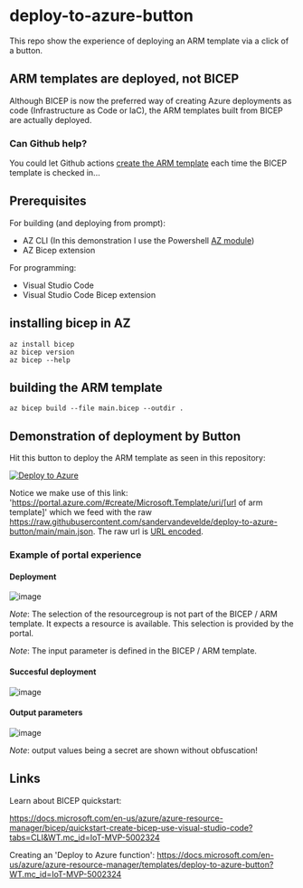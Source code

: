 # deploy-to-azure-button

This repo show the experience of deploying an ARM template via a click of a button.

## ARM templates are deployed, not BICEP

Although BICEP is now the preferred way of creating Azure deployments as code (Infrastructure as Code or IaC), the ARM templates built from BICEP are actually deployed. 

### Can Github help?

You could let Github actions [create the ARM template](https://stackoverflow.com/questions/66645149/how-to-create-a-deploy-to-azure-button-that-uses-a-bicep-instead-of-an-json-te) each time the BICEP template is checked in...

## Prerequisites

For building (and deploying from prompt):
- AZ CLI (In this demonstration I use the Powershell [AZ module](https://docs.microsoft.com/en-us/powershell/azure/new-azureps-module-az?view=azps-6.4.0&WT.mc_id=IoT-MVP-5002324))
- AZ Bicep extension

For programming:
- Visual Studio Code
- Visual Studio Code Bicep extension

## installing bicep in AZ

```
az install bicep
az bicep version
az bicep --help
```

## building the ARM template

```
az bicep build --file main.bicep --outdir .
```

## Demonstration of deployment by Button

Hit this button to deploy the ARM template as seen in this repository:

[![Deploy to Azure](https://aka.ms/deploytoazurebutton)](https://portal.azure.com/#create/Microsoft.Template/uri/https%3A%2F%2Fraw.githubusercontent.com%2Fsandervandevelde%2Fdeploy-to-azure-button%2Fmain%2Fmain.json)

Notice we make use of this link: 'https://portal.azure.com/#create/Microsoft.Template/uri/[url of arm template]' which we feed with the raw https://raw.githubusercontent.com/sandervandevelde/deploy-to-azure-button/main/main.json. The raw url is [URL encoded](https://www.urlencoder.org/).  

### Example of portal experience

#### Deployment

![image](https://user-images.githubusercontent.com/694737/134773163-95e6bd1f-d991-4d20-a94a-032b3a507c1a.png)

_Note_: The selection of the resourcegroup is not part of the BICEP / ARM template. It expects a resource is available. This selection is provided by the portal.

_Note_: The input parameter is defined in the BICEP / ARM template.

#### Succesful deployment

![image](https://user-images.githubusercontent.com/694737/134773909-84c8452a-6173-4269-94a0-69d1fa3fdf55.png)

#### Output parameters

![image](https://user-images.githubusercontent.com/694737/134773431-ea664341-6846-456b-b63b-9f322fb16bc5.png)

_Note_: output values being a secret are shown without obfuscation!

## Links

Learn about BICEP quickstart:

https://docs.microsoft.com/en-us/azure/azure-resource-manager/bicep/quickstart-create-bicep-use-visual-studio-code?tabs=CLI&WT.mc_id=IoT-MVP-5002324

Creating an 'Deploy to Azure function':
https://docs.microsoft.com/en-us/azure/azure-resource-manager/templates/deploy-to-azure-button?WT.mc_id=IoT-MVP-5002324


